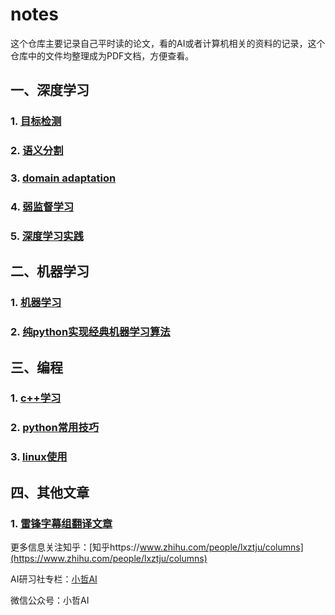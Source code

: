 # notes
这个仓库主要记录自己平时读的论文，看的AI或者计算机相关的资料的记录，这个仓库中的文件均整理成为PDF文档，方便查看。



## 一、深度学习

### 1. [目标检测](https://github.com/lxztju/notes/tree/master/目标检测)

### 2. [语义分割](https://github.com/lxztju/notes/tree/master/语义分割)


### 3. [domain adaptation](https://github.com/lxztju/notes/tree/master/domain%20adaptation)




### 4. [弱监督学习](https://github.com/lxztju/notes/tree/master/弱监督学习)

### 5. [深度学习实践](https://github.com/lxztju/notes/tree/master/深度学习实践)



## 二、机器学习

### 1. [机器学习](https://github.com/lxztju/notes/tree/master/机器学习)




### 2. [纯python实现经典机器学习算法](https://github.com/lxztju/notes/tree/master/纯python实现经典机器学习算法)








## 三、编程

### 1. [c++学习](https://github.com/lxztju/notes/tree/master/c%2B%2B学习)

### 2. [python常用技巧](https://github.com/lxztju/notes/tree/master/python常用技巧)


### 3. [linux使用](https://github.com/lxztju/notes/tree/master/linux使用)



## 四、其他文章



### 1. [雷锋字幕组翻译文章](https://github.com/lxztju/notes/tree/master/雷锋字幕组翻译文章)





更多信息关注知乎：[知乎https://www.zhihu.com/people/lxztju/columns](https://www.zhihu.com/people/lxztju/columns)

AI研习社专栏：[小哲AI](https://www.yanxishe.com/column/109)

微信公众号：小哲AI

